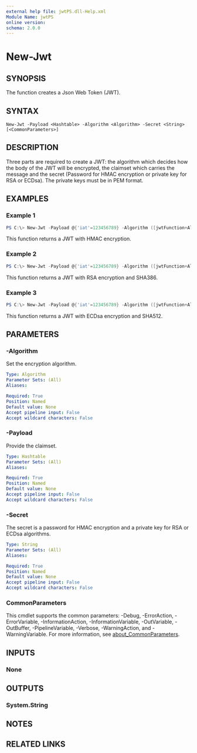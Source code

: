 ```yaml
---
external help file: jwtPS.dll-Help.xml
Module Name: jwtPS
online version:
schema: 2.0.0
---
```


# New-Jwt

## SYNOPSIS
The function creates a Json Web Token (JWT).

## SYNTAX

```
New-Jwt -Payload <Hashtable> -Algorithm <Algorithm> -Secret <String> [<CommonParameters>]
```

## DESCRIPTION
Three parts are required to create a JWT: the algorithm which decides how the body of the JWT will be encrypted, the claimset which carries the message and the secret (Password for HMAC encryption or private key for RSA or ECDsa). The private keys must be in PEM format.

## EXAMPLES

### Example 1
```powershell
PS C:\> New-Jwt -Payload @{'iat'=123456789} -Algorithm ([jwtFunction+Algorithm+HMAC]::NewHMAC([jwtFunction+encryption]::SHA256)) -Secret P@ssw0rd
```

This function returns a JWT with HMAC encryption.

### Example 2
```powershell
PS C:\> New-Jwt -Payload @{'iat'=123456789} -Algorithm ([jwtFunction+Algorithm+RSA]::NewRSA([jwtFunction+encryption]::SHA386)) -Secret Path\To\File.pem
```

This function returns a JWT with RSA encryption and SHA386.

### Example 3
```powershell
PS C:\> New-Jwt -Payload @{'iat'=123456789} -Algorithm ([jwtFunction+Algorithm+ECDsa]::NewECDsa([jwtFunction+encryption]::SHA512)) -Secret Path\To\File.pem
```

This function returns a JWT with ECDsa encryption and SHA512.

## PARAMETERS

### -Algorithm
Set the encryption algorithm.

```yaml
Type: Algorithm
Parameter Sets: (All)
Aliases:

Required: True
Position: Named
Default value: None
Accept pipeline input: False
Accept wildcard characters: False
```

### -Payload
Provide the claimset.

```yaml
Type: Hashtable
Parameter Sets: (All)
Aliases:

Required: True
Position: Named
Default value: None
Accept pipeline input: False
Accept wildcard characters: False
```

### -Secret
The secret is a password for HMAC encryption and a private key for RSA or ECDsa algorithms.

```yaml
Type: String
Parameter Sets: (All)
Aliases:

Required: True
Position: Named
Default value: None
Accept pipeline input: False
Accept wildcard characters: False
```

### CommonParameters
This cmdlet supports the common parameters: -Debug, -ErrorAction, -ErrorVariable, -InformationAction, -InformationVariable, -OutVariable, -OutBuffer, -PipelineVariable, -Verbose, -WarningAction, and -WarningVariable. For more information, see [about_CommonParameters](http://go.microsoft.com/fwlink/?LinkID=113216).

## INPUTS

### None

## OUTPUTS

### System.String

## NOTES

## RELATED LINKS
